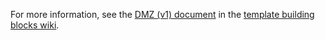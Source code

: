 For more information, see the [DMZ (v1) document](https://github.com/mspnp/template-building-blocks/wiki/DMZ-(v1)) in the [template building blocks wiki](https://github.com/mspnp/template-building-blocks/wiki).